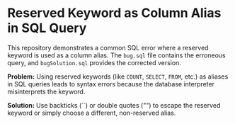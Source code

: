 # Reserved Keyword as Column Alias in SQL Query

This repository demonstrates a common SQL error where a reserved keyword is used as a column alias.  The `bug.sql` file contains the erroneous query, and `bugSolution.sql` provides the corrected version.

**Problem:**  Using reserved keywords (like `COUNT`, `SELECT`, `FROM`, etc.) as aliases in SQL queries leads to syntax errors because the database interpreter misinterprets the keyword. 

**Solution:** Use backticks (``) or double quotes ("") to escape the reserved keyword or simply choose a different, non-reserved alias.